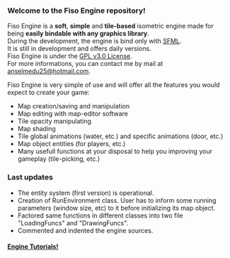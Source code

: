 ### Welcome to the Fiso Engine repository!

Fiso Engine is a **soft**, **simple** and **tile-based** isometric engine made for being **easily bindable with any graphics library**.<br/>
During the development, the engine is bind only with <a href="http://www.sfml-dev.org/index-fr.php">SFML</a>. <br/>
It is still in development and offers daily versions.<br/>
Fiso Engine is under the <a href="http://www.gnu.org/licenses/gpl-3.0.en.html">GPL v3.0 License</a>.<br/>
For more informations, you can contact me by mail at anselmedu25@hotmail.com.

Fiso Engine is very simple of use and will offer all the features you would expect to create your game:
* Map creation/saving and manipulation
* Map editing with map-editor software
* Tile opacity manipulating
* Map shading
* Tile global animations (water, etc.) and specific animations (door, etc.)
* Map object entities (for players, etc.)
* Many usefull functions at your disposal to help you improving your gameplay (tile-picking, etc.)

### Last updates

* The entity system (first version) is operational.
* Creation of RunEnvironment class. User has to inform some running parameters (window size, etc) to it before initializing its map object.
* Factored same functions in different classes into two file "LoadingFuncs" and "DrawingFuncs".
* Commented and indented the engine sources.

#### <a href="https://github.com/AnselmeClergeot/IsometricEngine/wiki/Home">Engine Tutorials!</a>
